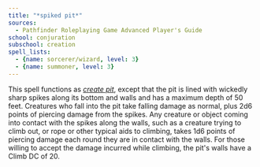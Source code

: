 ```yaml
---
title: "*spiked pit*"
sources:
  - Pathfinder Roleplaying Game Advanced Player's Guide
school: conjuration
subschool: creation
spell_lists:
  - {name: sorcerer/wizard, level: 3}
  - {name: summoner, level: 3}
---
```


This spell functions as [*create pit*](/spells/create-pit/), except that the pit is lined with wickedly sharp spikes along its bottom and walls and has a maximum depth of 50 feet. Creatures who fall into the pit take falling damage as normal, plus 2d6 points of piercing damage from the spikes. Any creature or object coming into contact with the spikes along the walls, such as a creature trying to climb out, or rope or other typical aids to climbing, takes 1d6 points of piercing damage each round they are in contact with the walls. For those willing to accept the damage incurred while climbing, the pit's walls have a Climb DC of 20.


